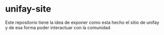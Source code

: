 # unifay-site
Este repositorio tiene la idea de exponer como esta hecho el sitio de unifay y de esa forma poder interactuar con la comunidad
